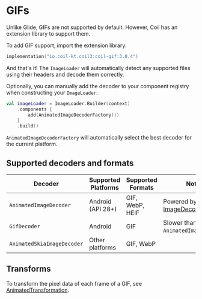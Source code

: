 # GIFs

Unlike Glide, GIFs are not supported by default. However, Coil has an extension library to support them.

To add GIF support, import the extension library:

```kotlin
implementation("io.coil-kt.coil3:coil-gif:3.0.4")
```

And that's it! The `ImageLoader` will automatically detect any supported files using their headers and decode them correctly.

Optionally, you can manually add the decoder to your component registry when constructing your `ImageLoader`:

```kotlin
val imageLoader = ImageLoader.Builder(context)
    .components {
        add(AnimatedImageDecoderFactory())
    }
    .build()
```

`AnimatedImageDecoderFactory` will automatically select the best decoder for the current platform.

## Supported decoders and formats

| Decoder                    | Supported Platforms | Supported Formats | Notes                                                                                                           |
|----------------------------|---------------------|-------------------|-----------------------------------------------------------------------------------------------------------------|
| `AnimatedImageDecoder`     | Android (API 28+)   | GIF, WebP, HEIF   | Powered by Android's [ImageDecoder](https://developer.android.com/reference/android/graphics/ImageDecoder) API. |
| `GifDecoder`               | Android             | GIF               | Slower than `AnimatedImageDecoder`.                                                                             |
| `AnimatedSkiaImageDecoder` | Other platforms     | GIF, WebP         |                                                                                                                 |

## Transforms

To transform the pixel data of each frame of a GIF, see [AnimatedTransformation](/coil/api/coil-gif/coil3.gif/-animated-transformation).
